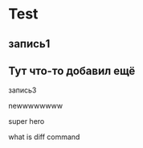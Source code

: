 # Test

## запись1

## Тут что-то добавил ещё

запись3

newwwwwwww

super hero

what is diff command
